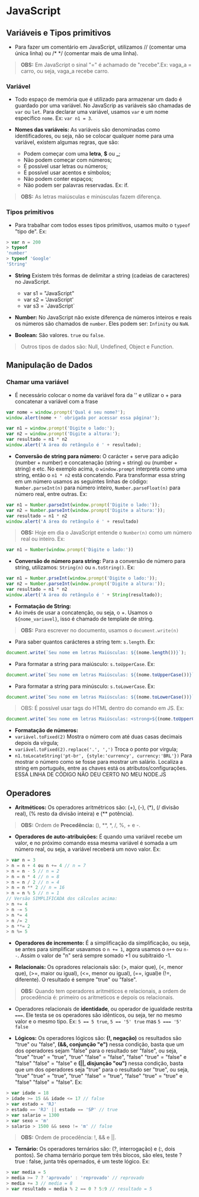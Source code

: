 # JavaScript
## Variáveis e Tipos primitivos
- Para fazer um comentário em JavaScript, utilizamos // (comentar uma única linha) ou /* */ (comentar mais de uma linha).
> **OBS:** Em JavaScript o sinal "=" é achamado de "recebe".Ex: vaga_a = carro, ou seja, vaga_a recebe carro.
### Variável
- Todo espaço de memória que é utilizado para armazenar um dado é guardado por uma variável. No JavaScrip as variáveis são chamadas de `var` ou `let`. Para declarar uma variável, usamos `var` e um nome específico `nome`. Ex: `var n1 = 3`.

- **Nomes das variáveis:** As variáveis são denominadas como identificadores, ou seja, não se colocar qualquer nome para uma variável, existem algumas regras, que são:

    - Podem começar com uma **letra**, **$** ou **_**;
    - Não podem começar com números;
    - É possível usar letras ou números;
    - É possível usar acentos e símbolos;
    - Não podem conter espaços;
    - Não podem ser palavras reservadas. Ex: if.

> **OBS:** As letras maiúsculas e minúsculas fazem diferença.

### Tipos primitivos
- Para trabalhar com todos esses tipos primitivos, usamos muito o `typeof` "tipo de". Ex: 
```js
> var n = 200
> typeof
'number'
> typeof 'Google'
'String'
```
- **String** Existem três formas de delimitar a string (cadeias de caracteres) no JavaScript. 
    - var s1 = "JavaScript"
    - var s2 = 'JavaScript'
    - var s3 = \`JavaScript\`

- **Number:** No JavaScript não existe diferença de números inteiros e reais os números são chamados de  `number`. Eles podem ser: `Infinity` ou `NaN`.

- **Boolean:** São valores. `true` ou `false`.

> Outros tipos de dados são: Null, Undefined, Object e  Function.

## Manipulação de Dados

### Chamar uma variável
- É necessário colocar o nome da variável fora da '' e utilizar o + para concatenar a variável com a frase
```js
var nome = window.prompt('Qual é seu nome?');
window.alert(nome + ' obrigada por acessar essa página!');
```
```js
var n1 = window.prompt('Digite o lado:');
var n2 = window.prompt('Digite a altura:');
var resultado = n1 * n2
window.alert('A área do retângulo é ' + resultado);
```
- **Conversão de string para  número:** O carácter + serve para adição (number + number) e concatenação (string + string) ou (number + string) e etc. No exemplo acima, o `window.prompt` interpreta como uma string, então o `n1 * n2` está concatendo. Para transformar essa string em um número usamos as seguintes linhas de código: `Number.parseInt(n)` para número inteiro, `Number.parseFloat(n)` para número real, entre outras. Ex: 

```js
var n1 = Number.parseInt(window.prompt('Digite o lado:'));
var n2 = Number.parseInt(window.prompt('Digite a altura:'));
var resultado = n1 * n2
window.alert('A área do retângulo é ' + resultado)
```

> **OBS:** Hoje em dia o JavaScript entende o `Number(n)` como um número real ou inteiro. Ex:
```js
var n1 = Number(window.prompt('Digite o lado:'))
```
- **Conversão de número para string:** Para a conversão de número para string, utilizamos: `String(n)` ou `n.toString()`. Ex: 
```js
var n1 = Number.prseInt(window.prompt('Digite o lado:'));
var n2 = Number.parseInt(window.prompt('Digite a altura:'));
var resultado = n1 * n2
window.alert('A área do retângulo é ' + String(resultado));
``` 

- **Formatação de String:**
- Ao invés de usar a concatenção, ou seja, o +. Usamos o `${nome_variavel}`, isso é chamado de template de string.
> **OBS:** Para escrever no documento, usamos o `document.write(n)`
- Para saber quantos carácteres a string tem: `s.length`. Ex:
```js 
document.write(`Seu nome em letras Maiúsculas: ${(nome.length())}`);
```
- Para formatar a string para maiúsculo: `s.toUpperCase`. Ex:
```js 
document.write(`Seu nome em letras Maiúsculas: ${(nome.toUpperCase())}`);
```
- Para formatar a string para minúsculo: `s.toLowerCase`. Ex:
```js 
document.write(`Seu nome em letras Maiúsculas: ${(nome.toLowerCase())}`);
```
> OBS: É possível usar tags do HTML dentro do comando em JS. Ex: 
```js
document.write(`Seu nome em letras Maiúsculas: <strong>${(nome.toUpperCase())}</strong>`);
```

- **Formatação de números:** 
- `variável.toFixed(2)` Mostra o número com até duas casas decimais depois da vírgula; 
- `variável.toFixed(2).replace('.', ',')`  Troca o ponto por vírgula;
- `n1.toLocateString('pt-br', {style:'currency', currency:'BRL'})` Para mostrar o número como se fosse para mostrar um salário. Localiza a string em português, entre as chaves está os atributos/configurações. ESSA LINHA DE CÓDIGO NÃO DEU CERTO NO MEU NODE.JS 

## Operadores 

- **Aritméticos:** Os operadores aritmétricos são: (+), (-), (*), (/ divisão real), (% resto da divisão inteira) e (** potência).
> **OBS:** Ordem de **Precedência:** (), **, *, /, %, + e -.
- **Operadores de auto-atribuições:** É quando uma variável recebe um valor, e no próximo comando essa mesma variável é somada a um número real, ou seja, a variável receberá um novo valor. Ex:
```js
> var n = 3
> n = n + 4 ou n += 4 // n = 7
> n = n - 5 // n = 2
> n = n * 4 // n = 8
> n = n / 2 // n = 4
> n = n ** 2 // n = 16 
> n = n % 5 // n = 1
// Versão SIMPLIFICADA dos cálculos acima:
> n += 4
> n -= 5
> n *= 4
> n /= 2
> n **= 2
> n %= 5
```
- **Operadores de incremento:** É a simplificação da simplificação, ou seja, se antes para simplificar usavamos o `n += 1`, agora usamos o `n++` ou `n--`. Assim o valor de "n" será sempre somado +1 ou subitraido -1.

- **Relacionais:** Os opradores relacionais são: (>, maior que), (<, menor que), (>=, maior ou igual), (<=, menor ou igual), (==, igual)e (!=, diferente). O resultado é sempre "true" ou "false".
> **OBS:** Quando tem operadores aritméticos e relacionais, a ordem de procedência é: primeiro os aritmeticos e depois os relacionais.
- Operadores relacionais de **identidade**, ou operador de igualdade restrita `===`. Ele testa se os operadores são idênticos, ou seja, ter no mesmo valor e o mesmo tipo. Ex: `5 == 5 true`, `5 == '5' true` mas `5 === '5' false`

- **Lógicos:** Os operadores lógicos são: **(!, negação)** os resultados são "true" ou "false", **(&&, conjunção "e")** nessa condição, basta que um dos operadores sejam "false" para o resultado ser "false", ou seja, "true" "true" = "true", "true" "false" = "false", "false" "true" = "false" e "false" "false" = "false" e **(||, disjunção "ou")** nessa condição, basta que um dos operadores seja "true" para o resultado ser "true", ou seja, "true" "true" = "true", "true" "false" = "true", "false" "true" = "true" e "false" "false" = "false". Ex:
```js
> var idade = 18
> idade >= 15 && idade <= 17 // false
> var estado = 'RJ'
> estado == 'RJ' || estado == 'SP' // true
> var salario = 1300
> var sexo = 'm'
> salario > 1500 && sexo != 'm' // false
```
> **OBS:** Ordem de procedência: !, && e ||.

- **Ternário:** Os operadores ternários são: (?, interrogação) e (:, dois pontos). Se chama ternário porque tem três blocos, são eles, teste ? true : false, junta três opernados, é um teste lógico. Ex:
```js
> var media = 5
> media >= 7 ? 'aprovado' : 'reprovado' // reprovado
> media += 3 // media = 8
> var resultado = media % 2 == 0 ? 5:9 // resultado = 5
```
